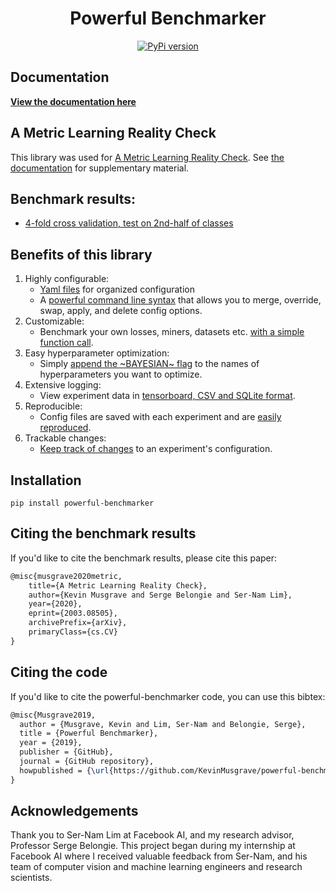 <h1 align="center">
 Powerful Benchmarker
</h2>
<p align="center">
	
</h2>
<p align="center">
 <a href="https://badge.fury.io/py/powerful-benchmarker">
     <img alt="PyPi version" src="https://badge.fury.io/py/powerful-benchmarker.svg">
 </a>
 

## Documentation
[**View the documentation here**](https://kevinmusgrave.github.io/powerful-benchmarker/)

## A Metric Learning Reality Check
This library was used for [A Metric Learning Reality Check](https://arxiv.org/abs/2003.08505). See [the documentation](https://kevinmusgrave.github.io/powerful-benchmarker/papers/mlrc) for supplementary material.

## Benchmark results: 
- [4-fold cross validation, test on 2nd-half of classes](https://docs.google.com/spreadsheets/d/1brUBishNxmld-KLDAJewIc43A4EVZk3gY6yKe8OIKbY/edit?usp=sharing)

## Benefits of this library
1. Highly configurable: 
   - [Yaml files](https://kevinmusgrave.github.io/powerful-benchmarker/yaml_syntax/) for organized configuration
   - A [powerful command line syntax](https://kevinmusgrave.github.io/powerful-benchmarker/cl_syntax/) that allows you to merge, override, swap, apply, and delete config options.
2. Customizable: 
   - Benchmark your own losses, miners, datasets etc. [with a simple function call](https://kevinmusgrave.github.io/powerful-benchmarker/custom/).
3. Easy hyperparameter optimization:
   - Simply [append the \~BAYESIAN\~ flag](https://kevinmusgrave.github.io/powerful-benchmarker/hyperparams/) to the names of hyperparameters you want to optimize.
4. Extensive logging:
   - View experiment data in [tensorboard, CSV and SQLite format](https://kevinmusgrave.github.io/powerful-benchmarker/#view-experiment-data).
5. Reproducible:
   - Config files are saved with each experiment and are [easily reproduced](https://kevinmusgrave.github.io/powerful-benchmarker/#reproduce-an-experiment).
6. Trackable changes:
   - [Keep track of changes](https://kevinmusgrave.github.io/powerful-benchmarker/#keep-track-of-changes) to an experiment's configuration.

## Installation
```
pip install powerful-benchmarker
```

## Citing the benchmark results
If you'd like to cite the benchmark results, please cite this paper:
```latex
@misc{musgrave2020metric,
    title={A Metric Learning Reality Check},
    author={Kevin Musgrave and Serge Belongie and Ser-Nam Lim},
    year={2020},
    eprint={2003.08505},
    archivePrefix={arXiv},
    primaryClass={cs.CV}
}
```

## Citing the code
If you'd like to cite the powerful-benchmarker code, you can use this bibtex:
```latex
@misc{Musgrave2019,
  author = {Musgrave, Kevin and Lim, Ser-Nam and Belongie, Serge},
  title = {Powerful Benchmarker},
  year = {2019},
  publisher = {GitHub},
  journal = {GitHub repository},
  howpublished = {\url{https://github.com/KevinMusgrave/powerful-benchmarker}},
}
```

## Acknowledgements
Thank you to Ser-Nam Lim at Facebook AI, and my research advisor, Professor Serge Belongie. This project began during my internship at Facebook AI where I received valuable feedback from Ser-Nam, and his team of computer vision and machine learning engineers and research scientists.
